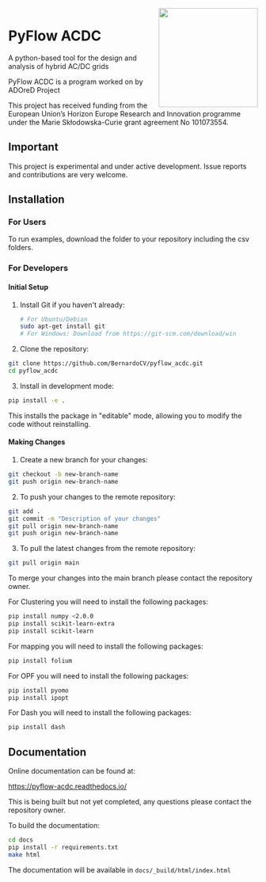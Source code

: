 <img src="docs/images/logo_dark.svg" align="right" width="200px">

# PyFlow ACDC
A python-based tool for the design and analysis of hybrid AC/DC grids


PyFlow ACDC is a program worked on by ADOreD Project 

This project has received funding from the European Union’s  Horizon Europe 
Research and Innovation programme under the Marie Skłodowska-Curie grant 
agreement No 101073554.

## Important

This project is experimental and under active development. Issue reports and contributions are very welcome.

## Installation

### For Users
To run examples, download the folder to your repository including the csv folders.

### For Developers
#### Initial Setup
1. Install Git if you haven't already:
   ```bash
   # For Ubuntu/Debian
   sudo apt-get install git
   # For Windows: Download from https://git-scm.com/download/win
   ```

2. Clone the repository:
```bash
git clone https://github.com/BernardoCV/pyflow_acdc.git
cd pyflow_acdc
```

3. Install in development mode:
```bash
pip install -e .
```
This installs the package in "editable" mode, allowing you to modify the code without reinstalling.

#### Making Changes

1. Create a new branch for your changes:
```bash
git checkout -b new-branch-name
git push origin new-branch-name
```

2. To push your changes to the remote repository:
```bash
git add .
git commit -m "Description of your changes"
git pull origin new-branch-name
git push origin new-branch-name
```

3. To pull the latest changes from the remote repository:
```bash
git pull origin main
```

To merge your changes into the main branch please contact the repository owner.

For Clustering you will need to install the following packages:
```bash
pip install numpy <2.0.0
pip install scikit-learn-extra
pip install scikit-learn
```
For mapping you will need to install the following packages:
```bash
pip install folium
```

For OPF you will need to install the following packages:
```bash
pip install pyomo
pip install ipopt

```

For Dash you will need to install the following packages:
```bash
pip install dash

```


## Documentation
Online documentation can be found at:

https://pyflow-acdc.readthedocs.io/

This is being built but not yet completed, any questions please contact the repository owner.

To build the documentation:
```bash
cd docs
pip install -r requirements.txt
make html
```

The documentation will be available in `docs/_build/html/index.html`
